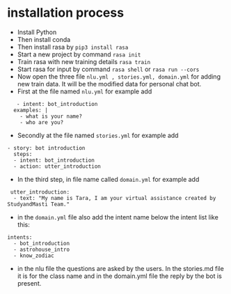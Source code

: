 # installation process
 * Install Python
 * Then install conda
 * Then install rasa by `pip3 install rasa`
 * Start a new project by command `rasa init`
 * Train rasa with new training details `rasa train`
 * Start rasa for input by command `rasa shell` or `rasa run --cors`
 * Now open the three file `nlu.yml , stories.yml, domain.yml` for adding new train data. It will be the modified data for personal chat bot.
 * First at the file named `nlu.yml` for example add  
```
   - intent: bot_introduction
  examples: |
    - what is your name?
    - who are you?
 ```
 * Secondly at the file named `stories.yml` for example add 
```
- story: bot introduction
  steps:
  - intent: bot_introduction
  - action: utter_introduction
```
* In the third step, in file name called `domain.yml` for example add 
```
 utter_introduction:
  - text: "My name is Tara, I am your virtual assistance created by StudyandMasti Team."
```
* in the `domain.yml` file also add the intent name below the intent list like this:
````
intents:
  - bot_introduction
  - astrohouse_intro
  - know_zodiac
````
* in the nlu file the questions are asked by the users. In the stories.md file it is for the class name and in the domain.yml file the reply by the bot is present.